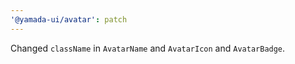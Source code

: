 ```yaml
---
'@yamada-ui/avatar': patch
---
```


Changed `className` in `AvatarName` and `AvatarIcon` and `AvatarBadge`.
